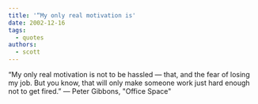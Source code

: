 ```yaml
---
title: '“My only real motivation is'
date: 2002-12-16
tags:
  - quotes
authors:
  - scott
---
```


“My only real motivation is not to be hassled — that, and the fear of losing my job. But you know, that will only make someone work just hard enough not to get fired.”
— Peter Gibbons, "Office Space"
